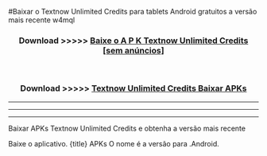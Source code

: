 #Baixar o Textnow Unlimited Credits   para tablets Android gratuitos a versão mais recente w4mql


<div align="center">
<h3>Download >>>>> <a href="https://pt-web.web.app/?pt= Textnow Unlimited Credits ">Baixe o A P K Textnow Unlimited Credits  [sem anúncios]</a></h3><br>

<h3>Download >>>>> <a href="https://pt-web.web.app/?pt= Textnow Unlimited Credits ">Textnow Unlimited Credits  Baixar APKs</a></h3>
</div>

----------------------------------------------------------

----------------------------------------------------------

----------------------------------------------------------

Baixar APKs Textnow Unlimited Credits  e obtenha a versão mais recente

Baixe o aplicativo. {title} APKs O nome é a versão para .Android.


